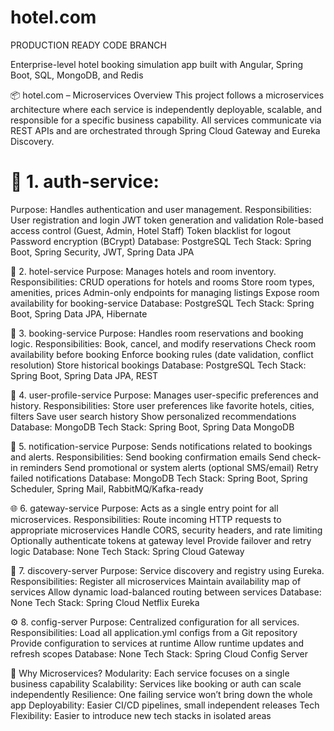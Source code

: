 # hotel.com

PRODUCTION READY CODE BRANCH

Enterprise-level hotel booking simulation app built with Angular, Spring Boot, SQL, MongoDB, and Redis


📦 hotel.com – Microservices Overview
This project follows a microservices architecture where each service is independently deployable, scalable, and responsible for a specific business capability. All services communicate via REST APIs and are orchestrated through Spring Cloud Gateway and Eureka Discovery.

# 🔐 1. auth-service: 
Purpose: Handles authentication and user management.
Responsibilities:
User registration and login
JWT token generation and validation
Role-based access control (Guest, Admin, Hotel Staff)
Token blacklist for logout
Password encryption (BCrypt)
Database: PostgreSQL
Tech Stack: Spring Boot, Spring Security, JWT, Spring Data JPA


🏨 2. hotel-service
Purpose: Manages hotels and room inventory.
Responsibilities:
CRUD operations for hotels and rooms
Store room types, amenities, prices
Admin-only endpoints for managing listings
Expose room availability for booking-service
Database: PostgreSQL
Tech Stack: Spring Boot, Spring Data JPA, Hibernate


📆 3. booking-service
Purpose: Handles room reservations and booking logic.
Responsibilities:
Book, cancel, and modify reservations
Check room availability before booking
Enforce booking rules (date validation, conflict resolution)
Store historical bookings
Database: PostgreSQL
Tech Stack: Spring Boot, Spring Data JPA, REST


👤 4. user-profile-service
Purpose: Manages user-specific preferences and history.
Responsibilities:
Store user preferences like favorite hotels, cities, filters
Save user search history
Show personalized recommendations
Database: MongoDB
Tech Stack: Spring Boot, Spring Data MongoDB

📣 5. notification-service
Purpose: Sends notifications related to bookings and alerts.
Responsibilities:
Send booking confirmation emails
Send check-in reminders
Send promotional or system alerts (optional SMS/email)
Retry failed notifications
Database: MongoDB
Tech Stack: Spring Boot, Spring Scheduler, Spring Mail, RabbitMQ/Kafka-ready


🌐 6. gateway-service
Purpose: Acts as a single entry point for all microservices.
Responsibilities:
Route incoming HTTP requests to appropriate microservices
Handle CORS, security headers, and rate limiting
Optionally authenticate tokens at gateway level
Provide failover and retry logic
Database: None
Tech Stack: Spring Cloud Gateway


📡 7. discovery-server
Purpose: Service discovery and registry using Eureka.
Responsibilities:
Register all microservices
Maintain availability map of services
Allow dynamic load-balanced routing between services
Database: None
Tech Stack: Spring Cloud Netflix Eureka


⚙️ 8. config-server
Purpose: Centralized configuration for all services.
Responsibilities:
Load all application.yml configs from a Git repository
Provide configuration to services at runtime
Allow runtime updates and refresh scopes
Database: None
Tech Stack: Spring Cloud Config Server

🧠 Why Microservices?
Modularity: Each service focuses on a single business capability
Scalability: Services like booking or auth can scale independently
Resilience: One failing service won’t bring down the whole app
Deployability: Easier CI/CD pipelines, small independent releases
Tech Flexibility: Easier to introduce new tech stacks in isolated areas






